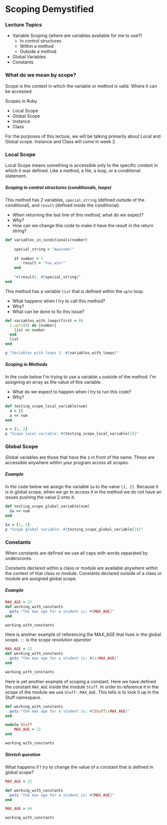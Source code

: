 # Scoping Demystified

### Lecture Topics
- Variable Scoping (where are variables available for me to use?)
	- In control structures	
	- Within a method
	- Outside a method
- Global Variables
- Constants

### What do we mean by scope?

Scope is the context in which the variable or method is valid.  Where it can be accessed.  

Scopes in Ruby
- Local Scope
- Global Scope
- Instance
- Class

For the purposes of this lecture, we will be talking primarily about Local and Global scope.  Instance and Class will come in week 2.

### Local Scope

Local Scope means something is accessible only to the specific context in which it was defined.  Like a method, a file, a loop, or a conditional statement.

##### Scoping in control structures (conditionals, loops)

This method has 2 variables, `special_string` (defined outside of the conditional), and `result` (defined inside the conditional).  

- When returning the last line of this method, what do we expect?  
- Why?
- How can we change this code to make it have the result in the return string?

```ruby
def variables_in_conditionals(number)
	
	special_string = "Awesome!"
	
	if number > 5
		result = "You win!"
	end
	
	"#{result}, #{special_string}"
end
```

This method has a variable `list` that is defined within the `upto` loop.  

- What happens when I try to call this method?
- Why?
- What can be done to fix this issue?
 
```ruby
def variables_with_loops(first = 0)
  1.upto(8) do |number|
    list << number
  end 
  list 
end

p "Variables with loops 1: #{variables_with_loops}"

```

##### Scoping in Methods

In the code below I'm trying to use a variable `a` outside of the method.  I'm assigning an array as the value of this variable.  

- What do we expect to happen when I try to run this code?
- Why?

```ruby
def testing_scope_local_variable(num)
  a = []
  a << num
end

a = [1, 2]
p "Scope local variable: #{testing_scope_local_variable(2)}"
```

### Global Scope

Global variables are those that have the `$` in front of the name.  These are accessible anywhere within your program across all scopes. 

##### Example 
In the code below we assign the variable `$a` to the value `[1, 2]`.  Because it is in global scope, when we go to access it in the method we do not have an issues pushing the value 2 onto it.  

```ruby
def testing_scope_global_variable(num)
  $a << num
end

$a = [1, 2]
p "Scope global variable: #{testing_scope_global_variable(2)}"
```

### Constants

When constants are defined we use all caps with words separated by underscores.  

Constants declared within a class or module are available anywhere within the context of that class or module. Constants declared outside of a class or module are assigned global scope.

##### Example

```ruby
MAX_AGE = 22
def working_with_constants
  puts "the max age for a student is: #{MAX_AGE}"
end

working_with_constants
```
Here is another example of referencing the MAX_AGE that lives in the global scope.  `::` is the *scope resolution operator*
```ruby
MAX_AGE = 22
def working_with_constants
  puts "the max age for a student is: #{::MAX_AGE}"
end

working_with_constants
```

Here is yet another example of scoping a constant.  Here we have defined the constant `MAX_AGE` inside the module `Stuff`.  In order to reference it in the scope of the module we use `Stuff::MAX_AGE`.  This tells is to look it up in the Stuff namespace.

```ruby
def working_with_constants
  puts "the max age for a student is: #{Stuff::MAX_AGE}"
end

module Stuff
	MAX_AGE = 22
end

working_with_constants
```
##### Stretch question

What happens if I try to change the value of a constant that is defined in global scope?

```ruby
MAX_AGE = 22

def working_with_constants
  puts "the max age for a student is: #{MAX_AGE}"
end

MAX_AGE = 44

working_with_constants
```